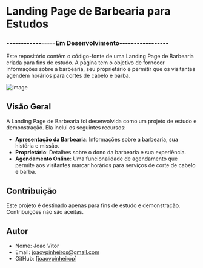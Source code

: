 
# Landing Page de Barbearia para Estudos

### -----------------Em Desenvolvimento-----------------
Este repositório contém o código-fonte de uma Landing Page de Barbearia criada para fins de estudo. A página tem o objetivo de fornecer informações sobre a barbearia, seu proprietário e permitir que os visitantes agendem horários para cortes de cabelo e barba.

![image](https://github.com/joaovpinheirop/landingpagebarbearia/assets/56880604/3ab6189e-0c2e-455e-9510-ed1363975fb3)
## Visão Geral

A Landing Page de Barbearia foi desenvolvida como um projeto de estudo e demonstração. Ela inclui os seguintes recursos:

- **Apresentação da Barbearia**: Informações sobre a barbearia, sua história e missão.
- **Proprietário**: Detalhes sobre o dono da barbearia e sua experiência.
- **Agendamento Online**: Uma funcionalidade de agendamento que permite aos visitantes marcar horários para serviços de corte de cabelo e barba.


## Contribuição

Este projeto é destinado apenas para fins de estudo e demonstração. Contribuições não são aceitas.

## Autor

- Nome: Joao Vitor
- Email: joaovpinheiros@gmail.com
- GitHub: [[joaovpinheirop](https://github.com/joaovpinheirop)]
